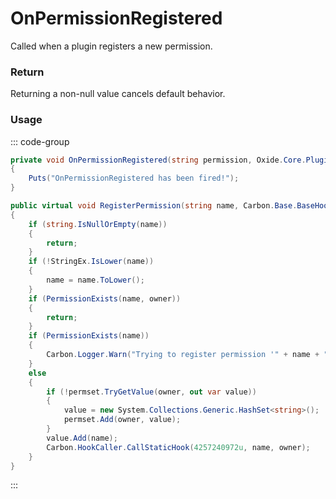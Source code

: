# OnPermissionRegistered
<Badge type="info" text="Permissions"/><Badge type="danger" text="Carbon Compatible"/><Badge type="warning" text="Oxide Compatible"/>
Called when a plugin registers a new permission.

### Return
Returning a non-null value cancels default behavior.

### Usage
::: code-group
```csharp [Example]
private void OnPermissionRegistered(string permission, Oxide.Core.Plugins.Plugin plugin)
{
	Puts("OnPermissionRegistered has been fired!");
}
```
```csharp [Source — Carbon.Common @ Oxide.Core.Libraries.Permission]
public virtual void RegisterPermission(string name, Carbon.Base.BaseHookable owner)
{
	if (string.IsNullOrEmpty(name))
	{
		return;
	}
	if (!StringEx.IsLower(name))
	{
		name = name.ToLower();
	}
	if (PermissionExists(name, owner))
	{
		return;
	}
	if (PermissionExists(name))
	{
		Carbon.Logger.Warn("Trying to register permission '" + name + "' but already used by another plugin. (Requestee plugin '" + owner.Name + "')");
	}
	else
	{
		if (!permset.TryGetValue(owner, out var value))
		{
			value = new System.Collections.Generic.HashSet<string>();
			permset.Add(owner, value);
		}
		value.Add(name);
		Carbon.HookCaller.CallStaticHook(4257240972u, name, owner);
	}
}

```
:::
